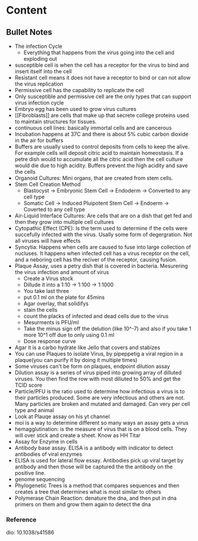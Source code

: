 # Content

## Bullet Notes
- The infection Cycle
  - Everything that happens from the virus going into the cell and exploding out
- susceptible cell is when the cell has a receptor for the virus to bind and insert itself into the cell
- Resistant cell means it does not have a receptor to bind or can not allow the virus replication
- Permissive cell has the capability to replicate the cell
- Only susceptible and permissive cell are the only types that can support virus infection cycle
- Embryo egg has been used to grow virus cultures
- [[Fibroblasts]] are cells that make up that secrete college proteins used to maintain structures for tissues.
- continuous cell lines: basically immortal cells and are cancerous
- Incubation happens at 37C and there is about 5% cubic carbon dioxide in the air for buffers
- Buffers are usually used to control deposits from cells to keep the alive. For example cells will deposit citric acid to maintain homeostasis. If a petre dish would to accumulate all the citric acid then the cell culture would die due to high acidity. Buffers prevent the high acidity and save the cells
- Organoid Cultures: Mini organs, that are created from stem cells.
- Stem Cell Creation Method
  - Blastocyst -> Embryonic Stem Cell -> Endoderm -> Converted to any cell type
  - Somatic Cell -> Induced Pluipotent Stem Cell -> Endoerm -> Coverted to any cell type
- Air-Liquid Interface Cultures: Are cells that are on a dish that get fed and then they grow into multiple cell cultures
- Cytopathic Effect (CPE): Is the term used to determine if the cells were succefully infected with the virus. Usally some form of degergration. Not all viruses will have effects
- Syncytia: Happens when cells are caused to fuse into large collection of nucluses. It happens when infected cell has a virus receptor on the cell, and a neboring cell has the reciver of the receptor, causing fusion.
- Plaque Assay, uses a petry dish that is covered in bacteria. Mesurering the virus infection and amount of virus
  - Create a Virus stock
  - Dillude it into a 1:10 -> 1:100 -> 1:1000
  - You take last three
  - put 0.1 ml on the plate for 45mins
  - Agar overlay, that solidifys
  - stain the cells
  - count the placks of infected and dead cells due to the virus
  - Mesurments is PFU/ml
  - Take the minus sign off the delution (like 10^-7) and also if you take 1 more 10^1 off due to only using 0.1 ml
  - Dose response curve
- Agar it is a carbo hydrate like Jello that covers and stabizes
- You can use Plaques to isolate Virus, by pipeppetig a viral region in a plaque(you can purify it by doing it multiple times)
- Some viruses can't be form on plaques, endpoint dilution assay
- Dilution assay is a series of virus piped into growing array of dilluted viruses. You then find the row with most diliuted to 50% and get the TCID score
- Particle/PFU is the ratio used to determine how infectious a virus is to their particles produced. Some are very infectious and others are not. Many particles are broken and mutated and damaged. Can very per cell type and animal
- Look at Plauqe assay on his yt channel
- moi is a way to determine different so many ways an assay gets a virus
- hemagglutination: is the measure of virus that is on a blood cells. They will over stick and create a sheet. Know as HH Titar 
- Assay for Enzyme in cells
- Antibody base assay. ELISA is a antibody with indicator to detect antibodies of viral enzymes
- ELISA is used for lateral flow essay. Antibodies pick up viral target by antibody and then those will be captured the the antibody on the positive line.
- genome sequencing 
- Phylogenetic Trees is a method that compares sequences and then creates a tree that determines what is most similar to others
- Polymerase Chain Reaction: denature the dna, and then put in dna primers on them and grow them again to detect the dna

### Reference
dio: 10.1038/s41586
